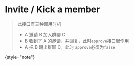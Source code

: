 # Invite / Kick a member

> 此接口有三种调用时机
> - A 邀请 B 加入群聊 C
> - B 收到了 A 的邀请，并回复，此时`approve`接口起作用
> - A 把 B 踢出群聊 C，此时 `approve`必须为`false`
> 
{style="note"}

<api-endpoint openapi-path="../cochat.yaml" endpoint="/api/chat/{chatid}/management" method="put">

</api-endpoint>